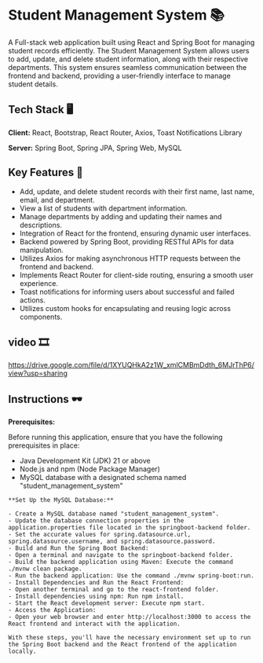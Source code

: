 # Student Management System 📚

A Full-stack web application built using React and Spring Boot for managing student records efficiently. The Student Management System allows users to add, update, and delete student information, along with their respective departments. This system ensures seamless communication between the frontend and backend, providing a user-friendly interface to manage student details.


## Tech Stack 🖥

**Client:** React, Bootstrap, React Router, Axios, Toast Notifications Library

**Server:** Spring Boot, Spring JPA, Spring Web, MySQL


## Key Features 🎇

- Add, update, and delete student records with their first name, last name, email, and department.
- View a list of students with department information.
- Manage departments by adding and updating their names and descriptions.
- Integration of React for the frontend, ensuring dynamic user interfaces.
- Backend powered by Spring Boot, providing RESTful APIs for data manipulation.
- Utilizes Axios for making asynchronous HTTP requests between the frontend and backend.
- Implements React Router for client-side routing, ensuring a smooth user experience.
- Toast notifications for informing users about successful and failed actions.
- Utilizes custom hooks for encapsulating and reusing logic across components.


## video 🎞
https://drive.google.com/file/d/1XYUQHkA2z1W_xmlCMBmDdth_6MJrThP6/view?usp=sharing


## Instructions 🕶
**Prerequisites:**

Before running this application, ensure that you have the following prerequisites in place:

- Java Development Kit (JDK) 21 or above
- Node.js and npm (Node Package Manager)
- MySQL database with a designated schema named "student_management_system"

```
**Set Up the MySQL Database:**

- Create a MySQL database named "student_management_system".
- Update the database connection properties in the application.properties file located in the springboot-backend folder. 
- Set the accurate values for spring.datasource.url, spring.datasource.username, and spring.datasource.password.
- Build and Run the Spring Boot Backend:
- Open a terminal and navigate to the springboot-backend folder.
- Build the backend application using Maven: Execute the command ./mvnw clean package.
- Run the backend application: Use the command ./mvnw spring-boot:run.
- Install Dependencies and Run the React Frontend:
- Open another terminal and go to the react-frontend folder.
- Install dependencies using npm: Run npm install.
- Start the React development server: Execute npm start.
- Access the Application:
- Open your web browser and enter http://localhost:3000 to access the React frontend and interact with the application.

With these steps, you'll have the necessary environment set up to run the Spring Boot backend and the React frontend of the application locally.




